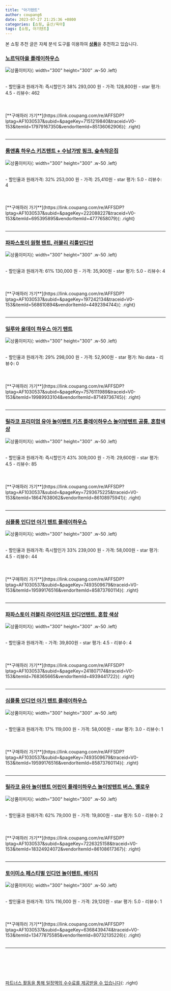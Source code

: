 ```yaml
---
title: "아기텐트"
author: coupang6
date: 2023-07-27 21:25:36 +0800
categories: [쇼핑, 출산/육아]
tags: [쇼핑, 아기텐트]
---
```


본 쇼핑 추천 글은 자체 분석 도구를 이용하여 [**상품**](https://link.coupang.com/a/bao1ui)을 추천하고 있습니다.

### [노르딕마을 플레이하우스](https://link.coupang.com/re/AFFSDP?lptag=AF1030537&subid=&pageKey=7151219840&traceid=V0-153&itemId=17979167350&vendorItemId=85136062906)

![상품이미지](https://thumbnail6.coupangcdn.com/thumbnails/remote/230x230ex/image/vendor_inventory/d167/5ad12d232ae7605e219c87d61f1113d2ee48e7cd392c132da910efb4a94a.jpg){: width="300" height="300" .w-50 .left}


<br>
- 할인율과 원래가격: 즉시할인가 38%  293,000   원
- 가격: 128,800원
- star 평가: 4.5
- 리뷰수: 462
<br>
<br>
<br>
<br>
[**구매하러 가기**](https://link.coupang.com/re/AFFSDP?lptag=AF1030537&subid=&pageKey=7151219840&traceid=V0-153&itemId=17979167350&vendorItemId=85136062906){: .right}
<br>
<br>

---

### [룸앤홈 하우스 키즈텐트 + 수납가방 핑크, 숲속작은집](https://link.coupang.com/re/AFFSDP?lptag=AF1030537&subid=&pageKey=222088227&traceid=V0-153&itemId=695395895&vendorItemId=4777658079)

![상품이미지](https://thumbnail10.coupangcdn.com/thumbnails/remote/230x230ex/image/retail/images/4274032683403113-58434185-b7cd-46fc-b412-b62a4efb21e0.jpg){: width="300" height="300" .w-50 .left}


<br>
- 할인율과 원래가격: 32%  253,000   원
- 가격: 25,410원
- star 평가: 5.0
- 리뷰수: 4
<br>
<br>
<br>
<br>
[**구매하러 가기**](https://link.coupang.com/re/AFFSDP?lptag=AF1030537&subid=&pageKey=222088227&traceid=V0-153&itemId=695395895&vendorItemId=4777658079){: .right}
<br>
<br>

---

### [파파스토이 원형 텐트, 러블리 리틀인디언](https://link.coupang.com/re/AFFSDP?lptag=AF1030537&subid=&pageKey=197242134&traceid=V0-153&itemId=568610894&vendorItemId=4492394744)

![상품이미지](https://thumbnail6.coupangcdn.com/thumbnails/remote/230x230ex/image/product/image/vendoritem/2019/06/18/4492394744/efdd4ef5-623a-4993-9ce0-bf82bc86e9a8.jpg){: width="300" height="300" .w-50 .left}


<br>
- 할인율과 원래가격: 61%  130,000   원
- 가격: 35,900원
- star 평가: 5.0
- 리뷰수: 4
<br>
<br>
<br>
<br>
[**구매하러 가기**](https://link.coupang.com/re/AFFSDP?lptag=AF1030537&subid=&pageKey=197242134&traceid=V0-153&itemId=568610894&vendorItemId=4492394744){: .right}
<br>
<br>

---

### [일루와 올데이 하우스 아기 텐트](https://link.coupang.com/re/AFFSDP?lptag=AF1030537&subid=&pageKey=7576111989&traceid=V0-153&itemId=19989933104&vendorItemId=87149736745)

![상품이미지](https://thumbnail8.coupangcdn.com/thumbnails/remote/230x230ex/image/vendor_inventory/118b/bf66a663314c7e2ffa8b5d2be9a7b890156a9b849a0df91f7d68375ac7c9.jpg){: width="300" height="300" .w-50 .left}


<br>
- 할인율과 원래가격: 29%  298,000   원
- 가격: 52,900원
- star 평가: No data
- 리뷰수: 0
<br>
<br>
<br>
<br>
[**구매하러 가기**](https://link.coupang.com/re/AFFSDP?lptag=AF1030537&subid=&pageKey=7576111989&traceid=V0-153&itemId=19989933104&vendorItemId=87149736745){: .right}
<br>
<br>

---

### [릴라코 프리미엄 유아 놀이텐트 키즈 플레이하우스 놀이방텐트 공룡, 혼합색상](https://link.coupang.com/re/AFFSDP?lptag=AF1030537&subid=&pageKey=7293675225&traceid=V0-153&itemId=18647638062&vendorItemId=86108975941)

![상품이미지](https://thumbnail10.coupangcdn.com/thumbnails/remote/230x230ex/image/vendor_inventory/f158/386a4dabdba7360a5d171ccbcd71b67acd35ae34291ca9aed4de1512bf83.png){: width="300" height="300" .w-50 .left}


<br>
- 할인율과 원래가격: 즉시할인가 43%  309,000   원
- 가격: 29,600원
- star 평가: 4.5
- 리뷰수: 85
<br>
<br>
<br>
<br>
[**구매하러 가기**](https://link.coupang.com/re/AFFSDP?lptag=AF1030537&subid=&pageKey=7293675225&traceid=V0-153&itemId=18647638062&vendorItemId=86108975941){: .right}
<br>
<br>

---

### [심플룸 인디언 아기 텐트 플레이하우스](https://link.coupang.com/re/AFFSDP?lptag=AF1030537&subid=&pageKey=7493509679&traceid=V0-153&itemId=19599176516&vendorItemId=85873760114)

![상품이미지](https://thumbnail9.coupangcdn.com/thumbnails/remote/230x230ex/image/vendor_inventory/bd8f/9846c044a2798cc53ad4d6089250a457da84288311c55f67cd87046793f7.jpg){: width="300" height="300" .w-50 .left}


<br>
- 할인율과 원래가격: 즉시할인가 33%  239,000   원
- 가격: 58,000원
- star 평가: 4.5
- 리뷰수: 44
<br>
<br>
<br>
<br>
[**구매하러 가기**](https://link.coupang.com/re/AFFSDP?lptag=AF1030537&subid=&pageKey=7493509679&traceid=V0-153&itemId=19599176516&vendorItemId=85873760114){: .right}
<br>
<br>

---

### [파파스토이 러블리 라이언치프 인디언텐트, 혼합 색상](https://link.coupang.com/re/AFFSDP?lptag=AF1030537&subid=&pageKey=241807174&traceid=V0-153&itemId=768365665&vendorItemId=4939441722)

![상품이미지](https://thumbnail7.coupangcdn.com/thumbnails/remote/230x230ex/image/retail/images/17046483259433-29a00490-73db-4a44-8b0f-78c73d149f7f.jpg){: width="300" height="300" .w-50 .left}


<br>
- 할인율과 원래가격: 
- 가격: 39,800원
- star 평가: 4.5
- 리뷰수: 4
<br>
<br>
<br>
<br>
[**구매하러 가기**](https://link.coupang.com/re/AFFSDP?lptag=AF1030537&subid=&pageKey=241807174&traceid=V0-153&itemId=768365665&vendorItemId=4939441722){: .right}
<br>
<br>

---

### [심플룸 인디언 아기 텐트 플레이하우스](https://link.coupang.com/re/AFFSDP?lptag=AF1030537&subid=&pageKey=7493509679&traceid=V0-153&itemId=19599176516&vendorItemId=85873760114)

![상품이미지](https://thumbnail9.coupangcdn.com/thumbnails/remote/230x230ex/image/vendor_inventory/bd8f/9846c044a2798cc53ad4d6089250a457da84288311c55f67cd87046793f7.jpg){: width="300" height="300" .w-50 .left}


<br>
- 할인율과 원래가격: 17%  119,000   원
- 가격: 58,000원
- star 평가: 3.0
- 리뷰수: 1
<br>
<br>
<br>
<br>
[**구매하러 가기**](https://link.coupang.com/re/AFFSDP?lptag=AF1030537&subid=&pageKey=7493509679&traceid=V0-153&itemId=19599176516&vendorItemId=85873760114){: .right}
<br>
<br>

---

### [릴라코 유아 놀이텐트 어린이 플레이하우스 놀이방텐트 버스, 옐로우](https://link.coupang.com/re/AFFSDP?lptag=AF1030537&subid=&pageKey=7226325158&traceid=V0-153&itemId=18324924072&vendorItemId=86108617367)

![상품이미지](https://thumbnail6.coupangcdn.com/thumbnails/remote/230x230ex/image/vendor_inventory/811d/cd30ae10757e54d79746488ac3242c55f7cf4db2ca5586cf2ea51bd7f867.jpg){: width="300" height="300" .w-50 .left}


<br>
- 할인율과 원래가격: 62%  79,000   원
- 가격: 19,800원
- star 평가: 5.0
- 리뷰수: 2
<br>
<br>
<br>
<br>
[**구매하러 가기**](https://link.coupang.com/re/AFFSDP?lptag=AF1030537&subid=&pageKey=7226325158&traceid=V0-153&itemId=18324924072&vendorItemId=86108617367){: .right}
<br>
<br>

---

### [토이미소 페스티벌 인디언 놀이텐트, 베이지](https://link.coupang.com/re/AFFSDP?lptag=AF1030537&subid=&pageKey=6368439474&traceid=V0-153&itemId=13477875585&vendorItemId=80732135226)

![상품이미지](https://thumbnail6.coupangcdn.com/thumbnails/remote/230x230ex/image/rs_quotation_api/dti5txn7/51c4754c3b03427085f8bcdaf0e20430.jpg){: width="300" height="300" .w-50 .left}


<br>
- 할인율과 원래가격: 13%  116,000   원
- 가격: 29,120원
- star 평가: 5.0
- 리뷰수: 1
<br>
<br>
<br>
<br>
[**구매하러 가기**](https://link.coupang.com/re/AFFSDP?lptag=AF1030537&subid=&pageKey=6368439474&traceid=V0-153&itemId=13477875585&vendorItemId=80732135226){: .right}
<br>
<br>

---
<br><br><br><br><br> [파트너스 활동을 통해 일정액의 수수료를 제공받을 수 있습니다](https://link.coupang.com/a/bao1ui){: .right}